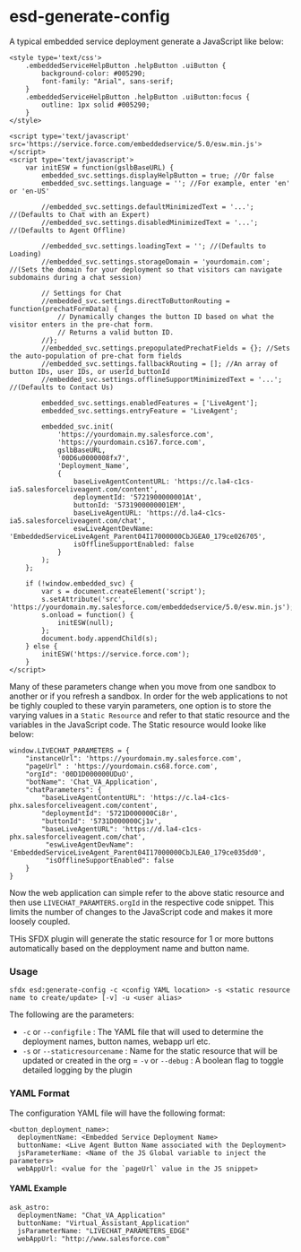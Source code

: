 esd-generate-config
===================

A typical embedded service deployment generate a JavaScript like below:

```
<style type='text/css'>
	.embeddedServiceHelpButton .helpButton .uiButton {
		background-color: #005290;
		font-family: "Arial", sans-serif;
	}
	.embeddedServiceHelpButton .helpButton .uiButton:focus {
		outline: 1px solid #005290;
	}
</style>

<script type='text/javascript' src='https://service.force.com/embeddedservice/5.0/esw.min.js'></script>
<script type='text/javascript'>
	var initESW = function(gslbBaseURL) {
		embedded_svc.settings.displayHelpButton = true; //Or false
		embedded_svc.settings.language = ''; //For example, enter 'en' or 'en-US'

		//embedded_svc.settings.defaultMinimizedText = '...'; //(Defaults to Chat with an Expert)
		//embedded_svc.settings.disabledMinimizedText = '...'; //(Defaults to Agent Offline)

		//embedded_svc.settings.loadingText = ''; //(Defaults to Loading)
		//embedded_svc.settings.storageDomain = 'yourdomain.com'; //(Sets the domain for your deployment so that visitors can navigate subdomains during a chat session)

		// Settings for Chat
		//embedded_svc.settings.directToButtonRouting = function(prechatFormData) {
			// Dynamically changes the button ID based on what the visitor enters in the pre-chat form.
			// Returns a valid button ID.
		//};
		//embedded_svc.settings.prepopulatedPrechatFields = {}; //Sets the auto-population of pre-chat form fields
		//embedded_svc.settings.fallbackRouting = []; //An array of button IDs, user IDs, or userId_buttonId
		//embedded_svc.settings.offlineSupportMinimizedText = '...'; //(Defaults to Contact Us)

		embedded_svc.settings.enabledFeatures = ['LiveAgent'];
		embedded_svc.settings.entryFeature = 'LiveAgent';

		embedded_svc.init(
			'https://yourdomain.my.salesforce.com',
			'https://yourdomain.cs167.force.com',
			gslbBaseURL,
			'00D6u0000008fx7',
			'Deployment_Name',
			{
				baseLiveAgentContentURL: 'https://c.la4-c1cs-ia5.salesforceliveagent.com/content',
				deploymentId: '5721900000001At',
				buttonId: '5731900000001EM',
				baseLiveAgentURL: 'https://d.la4-c1cs-ia5.salesforceliveagent.com/chat',
				eswLiveAgentDevName: 'EmbeddedServiceLiveAgent_Parent04I17000000CbJGEA0_179ce026705',
				isOfflineSupportEnabled: false
			}
		);
	};

	if (!window.embedded_svc) {
		var s = document.createElement('script');
		s.setAttribute('src', 'https://yourdomain.my.salesforce.com/embeddedservice/5.0/esw.min.js');
		s.onload = function() {
			initESW(null);
		};
		document.body.appendChild(s);
	} else {
		initESW('https://service.force.com');
	}
</script>

```

Many of these parameters change when you move from one sandbox to another or if you refresh a sandbox.  In order for the web applications to not be tighly coupled to these varyin parameters, one option is to store the varying values in a `Static Resource` and refer to that static resource and the variables in the JavaScript code. The Static resource would looke like below:

```
window.LIVECHAT_PARAMETERS = {
    "instanceUrl": 'https://yourdomain.my.salesforce.com',
    "pageUrl" : 'https://yourdomain.cs68.force.com',
    "orgId": '00D1D000000UDuO',
    "botName": 'Chat_VA_Application',
    "chatParameters": {
        "baseLiveAgentContentURL": 'https://c.la4-c1cs-phx.salesforceliveagent.com/content',
        "deploymentId": '5721D000000Ci8r',
	    "buttonId": '5731D000000Cj1v',
        "baseLiveAgentURL": 'https://d.la4-c1cs-phx.salesforceliveagent.com/chat',
         "eswLiveAgentDevName": 'EmbeddedServiceLiveAgent_Parent04I17000000CbJLEA0_179ce035dd0',
         "isOfflineSupportEnabled": false
    }  
}

```

Now the web application can simple refer to the above static resource and then use `LIVECHAT_PARAMTERS.orgId` in the respective code snippet. This limits the number of changes to the JavaScript code and makes it more loosely coupled.

THis SFDX plugin will generate the static resource for 1 or more buttons automatically based on the depployment name and button name. 

### Usage

```
sfdx esd:generate-config -c <config YAML location> -s <static resource name to create/update> [-v] -u <user alias>

```

The following are the parameters:
- `-c` or `--configfile` : The YAML file that will used to determine the deployment names, button names, webapp url etc.
- `-s` or `--staticresourcename` : Name for the static resource that will be updated or created in the org
= `-v` or `--debug` : A boolean flag to toggle  detailed logging by the plugin


### YAML Format

The configuration YAML file will have the following format:

```
<button_deployment_name>:
  deploymentName: <Embedded Service Deployment Name>
  buttonName: <Live Agent Button Name associated with the Deployment>
  jsParameterName: <Name of the JS Global variable to inject the parameters>
  webAppUrl: <value for the `pageUrl` value in the JS snippet>
```

#### YAML Example

```
ask_astro:
  deploymentName: "Chat_VA_Application"
  buttonName: "Virtual_Assistant_Application"
  jsParameterName: "LIVECHAT_PARAMETERS_EDGE"
  webAppUrl: "http://www.salesforce.com"

```